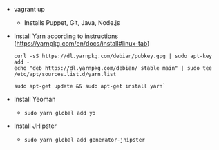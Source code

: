 * vagrant up
  * Installs Puppet, Git, Java, Node.js
* Install Yarn according to instructions (https://yarnpkg.com/en/docs/install#linux-tab)
 
  ```
  curl -sS https://dl.yarnpkg.com/debian/pubkey.gpg | sudo apt-key add -
  echo "deb https://dl.yarnpkg.com/debian/ stable main" | sudo tee /etc/apt/sources.list.d/yarn.list
  ```
 
  ```
  sudo apt-get update && sudo apt-get install yarn`
  ```

* Install Yeoman
  * `sudo yarn global add yo`
* Install JHipster
  * `sudo yarn global add generator-jhipster`
